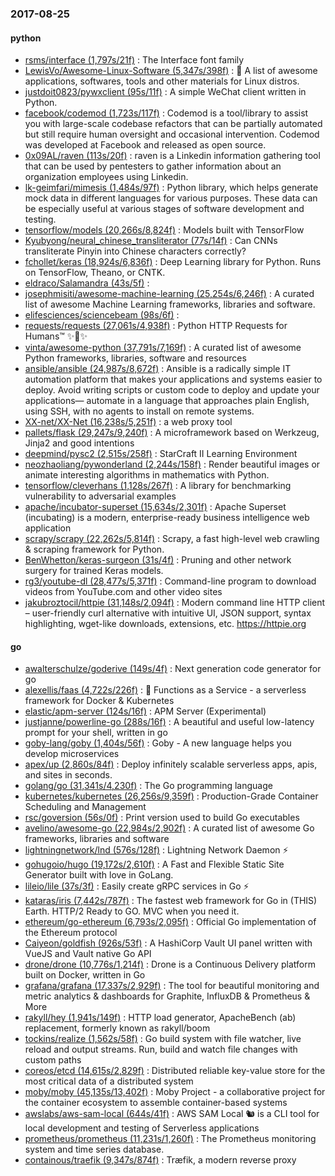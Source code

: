 ### 2017-08-25

#### python
* [rsms/interface (1,797s/21f)](https://github.com/rsms/interface) : The Interface font family
* [LewisVo/Awesome-Linux-Software (5,347s/398f)](https://github.com/LewisVo/Awesome-Linux-Software) : 🐧 A list of awesome applications, softwares, tools and other materials for Linux distros.
* [justdoit0823/pywxclient (95s/11f)](https://github.com/justdoit0823/pywxclient) : A simple WeChat client written in Python.
* [facebook/codemod (1,723s/117f)](https://github.com/facebook/codemod) : Codemod is a tool/library to assist you with large-scale codebase refactors that can be partially automated but still require human oversight and occasional intervention. Codemod was developed at Facebook and released as open source.
* [0x09AL/raven (113s/20f)](https://github.com/0x09AL/raven) : raven is a Linkedin information gathering tool that can be used by pentesters to gather information about an organization employees using Linkedin.
* [lk-geimfari/mimesis (1,484s/97f)](https://github.com/lk-geimfari/mimesis) : Python library, which helps generate mock data in different languages for various purposes. These data can be especially useful at various stages of software development and testing.
* [tensorflow/models (20,266s/8,824f)](https://github.com/tensorflow/models) : Models built with TensorFlow
* [Kyubyong/neural_chinese_transliterator (77s/14f)](https://github.com/Kyubyong/neural_chinese_transliterator) : Can CNNs transliterate Pinyin into Chinese characters correctly?
* [fchollet/keras (18,924s/6,836f)](https://github.com/fchollet/keras) : Deep Learning library for Python. Runs on TensorFlow, Theano, or CNTK.
* [eldraco/Salamandra (43s/5f)](https://github.com/eldraco/Salamandra) : 
* [josephmisiti/awesome-machine-learning (25,254s/6,246f)](https://github.com/josephmisiti/awesome-machine-learning) : A curated list of awesome Machine Learning frameworks, libraries and software.
* [elifesciences/sciencebeam (98s/6f)](https://github.com/elifesciences/sciencebeam) : 
* [requests/requests (27,061s/4,938f)](https://github.com/requests/requests) : Python HTTP Requests for Humans™ ✨🍰✨
* [vinta/awesome-python (37,791s/7,169f)](https://github.com/vinta/awesome-python) : A curated list of awesome Python frameworks, libraries, software and resources
* [ansible/ansible (24,987s/8,672f)](https://github.com/ansible/ansible) : Ansible is a radically simple IT automation platform that makes your applications and systems easier to deploy. Avoid writing scripts or custom code to deploy and update your applications— automate in a language that approaches plain English, using SSH, with no agents to install on remote systems.
* [XX-net/XX-Net (16,238s/5,251f)](https://github.com/XX-net/XX-Net) : a web proxy tool
* [pallets/flask (29,247s/9,240f)](https://github.com/pallets/flask) : A microframework based on Werkzeug, Jinja2 and good intentions
* [deepmind/pysc2 (2,515s/258f)](https://github.com/deepmind/pysc2) : StarCraft II Learning Environment
* [neozhaoliang/pywonderland (2,244s/158f)](https://github.com/neozhaoliang/pywonderland) : Render beautiful images or animate interesting algorithms in mathematics with Python.
* [tensorflow/cleverhans (1,128s/267f)](https://github.com/tensorflow/cleverhans) : A library for benchmarking vulnerability to adversarial examples
* [apache/incubator-superset (15,634s/2,301f)](https://github.com/apache/incubator-superset) : Apache Superset (incubating) is a modern, enterprise-ready business intelligence web application
* [scrapy/scrapy (22,262s/5,814f)](https://github.com/scrapy/scrapy) : Scrapy, a fast high-level web crawling & scraping framework for Python.
* [BenWhetton/keras-surgeon (31s/4f)](https://github.com/BenWhetton/keras-surgeon) : Pruning and other network surgery for trained Keras models.
* [rg3/youtube-dl (28,477s/5,371f)](https://github.com/rg3/youtube-dl) : Command-line program to download videos from YouTube.com and other video sites
* [jakubroztocil/httpie (31,148s/2,094f)](https://github.com/jakubroztocil/httpie) : Modern command line HTTP client – user-friendly curl alternative with intuitive UI, JSON support, syntax highlighting, wget-like downloads, extensions, etc. https://httpie.org

#### go
* [awalterschulze/goderive (149s/4f)](https://github.com/awalterschulze/goderive) : Next generation code generator for go
* [alexellis/faas (4,722s/226f)](https://github.com/alexellis/faas) : 🐳 Functions as a Service - a serverless framework for Docker & Kubernetes
* [elastic/apm-server (124s/16f)](https://github.com/elastic/apm-server) : APM Server (Experimental)
* [justjanne/powerline-go (288s/16f)](https://github.com/justjanne/powerline-go) : A beautiful and useful low-latency prompt for your shell, written in go
* [goby-lang/goby (1,404s/56f)](https://github.com/goby-lang/goby) : Goby - A new language helps you develop microservices
* [apex/up (2,860s/84f)](https://github.com/apex/up) : Deploy infinitely scalable serverless apps, apis, and sites in seconds.
* [golang/go (31,341s/4,230f)](https://github.com/golang/go) : The Go programming language
* [kubernetes/kubernetes (26,256s/9,359f)](https://github.com/kubernetes/kubernetes) : Production-Grade Container Scheduling and Management
* [rsc/goversion (56s/0f)](https://github.com/rsc/goversion) : Print version used to build Go executables
* [avelino/awesome-go (22,984s/2,902f)](https://github.com/avelino/awesome-go) : A curated list of awesome Go frameworks, libraries and software
* [lightningnetwork/lnd (576s/128f)](https://github.com/lightningnetwork/lnd) : Lightning Network Daemon ⚡️
* [gohugoio/hugo (19,172s/2,610f)](https://github.com/gohugoio/hugo) : A Fast and Flexible Static Site Generator built with love in GoLang.
* [lileio/lile (37s/3f)](https://github.com/lileio/lile) : Easily create gRPC services in Go ⚡️
* [kataras/iris (7,442s/787f)](https://github.com/kataras/iris) : The fastest web framework for Go in (THIS) Earth. HTTP/2 Ready to GO. MVC when you need it.
* [ethereum/go-ethereum (6,793s/2,095f)](https://github.com/ethereum/go-ethereum) : Official Go implementation of the Ethereum protocol
* [Caiyeon/goldfish (926s/53f)](https://github.com/Caiyeon/goldfish) : A HashiCorp Vault UI panel written with VueJS and Vault native Go API
* [drone/drone (10,776s/1,214f)](https://github.com/drone/drone) : Drone is a Continuous Delivery platform built on Docker, written in Go
* [grafana/grafana (17,337s/2,929f)](https://github.com/grafana/grafana) : The tool for beautiful monitoring and metric analytics & dashboards for Graphite, InfluxDB & Prometheus & More
* [rakyll/hey (1,941s/149f)](https://github.com/rakyll/hey) : HTTP load generator, ApacheBench (ab) replacement, formerly known as rakyll/boom
* [tockins/realize (1,562s/58f)](https://github.com/tockins/realize) : Go build system with file watcher, live reload and output streams. Run, build and watch file changes with custom paths
* [coreos/etcd (14,615s/2,829f)](https://github.com/coreos/etcd) : Distributed reliable key-value store for the most critical data of a distributed system
* [moby/moby (45,135s/13,402f)](https://github.com/moby/moby) : Moby Project - a collaborative project for the container ecosystem to assemble container-based systems
* [awslabs/aws-sam-local (644s/41f)](https://github.com/awslabs/aws-sam-local) : AWS SAM Local 🐿 is a CLI tool for local development and testing of Serverless applications
* [prometheus/prometheus (11,231s/1,260f)](https://github.com/prometheus/prometheus) : The Prometheus monitoring system and time series database.
* [containous/traefik (9,347s/874f)](https://github.com/containous/traefik) : Træfik, a modern reverse proxy
